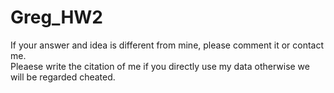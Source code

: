 # Greg_HW2

If your answer and idea is different from mine, please comment it or contact me.  
Pleaese write the citation of me if you directly use my data otherwise we will be regarded cheated.


